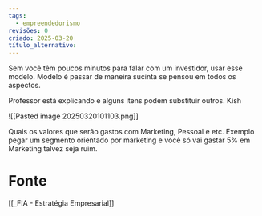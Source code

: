 ```yaml
---
tags:
  - empreendedorismo
revisões: 0
criado: 2025-03-20
título_alternativo:
---
```

Sem você têm poucos minutos para falar com um investidor, usar esse modelo.  Modelo é passar de maneira sucinta se pensou em todos os aspectos. 

Professor está explicando e alguns itens podem substituir outros. Kish

![[Pasted image 20250320101103.png]]

Quais os valores que serão gastos com Marketing, Pessoal e etc. Exemplo pegar um segmento orientado por marketing e você só vai gastar 5% em Marketing talvez seja ruim. 
# Fonte
[[_FIA - Estratégia Empresarial]]